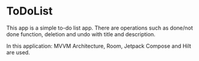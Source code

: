 # ToDoList

This app is a simple to-do list app. There are operations such as done/not done function, deletion and undo with title and description.

In this application: MVVM Architecture, Room, Jetpack Compose and Hilt are used.
